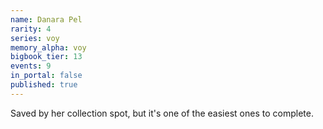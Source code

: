 ```yaml
---
name: Danara Pel
rarity: 4
series: voy
memory_alpha: voy
bigbook_tier: 13
events: 9
in_portal: false
published: true
---
```


Saved by her collection spot, but it's one of the easiest ones to complete.
